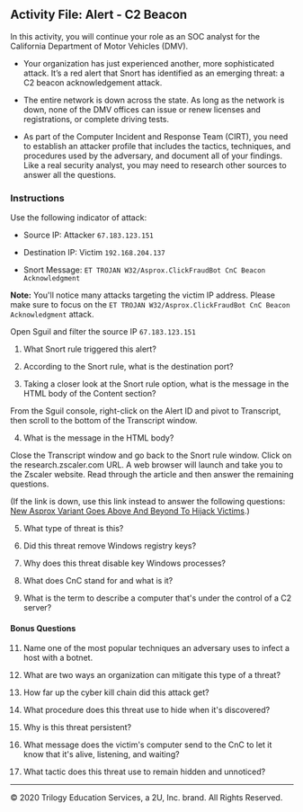 ## Activity File: Alert - C2 Beacon

In this activity, you will continue your role as an SOC analyst for the California Department of Motor Vehicles (DMV).

- Your organization has just experienced another, more sophisticated attack. It’s a red alert that Snort has identified as an emerging threat: a C2 beacon acknowledgement attack.

- The entire network is down across the state. As long as the network is down, none of the DMV offices can issue or renew licenses and registrations, or complete driving tests.

- As part of the Computer Incident and Response Team (CIRT), you need to establish an attacker profile that includes the tactics, techniques, and procedures used by the adversary, and document all of your findings. Like a real security analyst, you may need to research other sources to answer all the questions.  

### Instructions

Use the following indicator of attack:

- Source IP: Attacker `67.183.123.151`

- Destination IP: Victim  `192.168.204.137`

- Snort Message: `ET TROJAN W32/Asprox.ClickFraudBot CnC Beacon Acknowledgment`

**Note:** You'll notice many attacks targeting the victim IP address. Please make sure to focus on the `ET TROJAN W32/Asprox.ClickFraudBot CnC Beacon Acknowledgment` attack.


Open Sguil and filter the source IP `67.183.123.151`

1. What Snort rule triggered this alert?


2. According to the Snort rule, what is the destination port?


3. Taking a closer look at the Snort rule option, what is the message in the HTML body of the Content section?


From the Sguil console, right-click on the Alert ID and pivot to Transcript, then scroll to the bottom of the Transcript window.  

4. What is the message in the HTML body?

Close the Transcript window and go back to the Snort rule window. Click on the research.zscaler.com URL. A web browser will launch and take you to the Zscaler website. Read through the article and then answer the remaining questions.  

 (If the link is down, use this link instead to answer the following questions: [New Asprox Variant Goes Above And Beyond To Hijack Victims](https://www.zscaler.com/blogs/research/new-asprox-variant-goes-above-and-beyond-hijack-victims).)

5. What type of threat is this?


6. Did this threat remove Windows registry keys?


7. Why does this threat disable key Windows processes?


9. What does CnC stand for and what is it?


10. What is the term to describe a computer that's under the control of a C2 server?

#### Bonus Questions


11. Name one of the most popular techniques an adversary uses to infect a host with a botnet.


12. What are two ways an organization can mitigate this type of a threat?


13. How far up the cyber kill chain did this attack get?


14. What procedure does this threat use to hide when it's discovered?


15. Why is this threat persistent?


16. What message does the victim's computer send to the CnC to let it know that it's alive, listening, and waiting?


17. What tactic does this threat use to remain hidden and unnoticed?

---
© 2020 Trilogy Education Services, a 2U, Inc. brand. All Rights Reserved.
